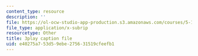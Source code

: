```yaml
---
content_type: resource
description: ''
file: https://ol-ocw-studio-app-production.s3.amazonaws.com/courses/5-111-principles-of-chemical-science-fall-2008/e40275a753d59ebe275631519cfeefb1_MUUl2yd3C9s.srt
file_type: application/x-subrip
resourcetype: Other
title: 3play caption file
uid: e40275a7-53d5-9ebe-2756-31519cfeefb1
---
```

